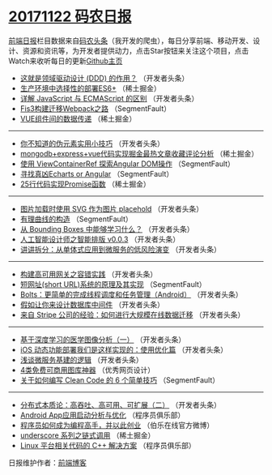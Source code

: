 # [20171122 码农日报](http://hao.caibaojian.com/date/2017/11/22)

[前端日报](http://caibaojian.com/c/news)栏目数据来自[码农头条](http://hao.caibaojian.com/)（我开发的爬虫），每日分享前端、移动开发、设计、资源和资讯等，为开发者提供动力，点击Star按钮来关注这个项目，点击Watch来收听每日的更新[Github主页](https://github.com/kujian/frontendDaily)
* [这就是领域驱动设计 (DDD) 的作用？](http://hao.caibaojian.com/57117.html) （开发者头条）
* [生产环境中选择性的部署ES6+](http://hao.caibaojian.com/57075.html) （稀土掘金）
* [详解 JavaScript 与 ECMAScript 的区别](http://hao.caibaojian.com/57118.html) （开发者头条）
* [Fis3构建迁移Webpack之路](http://hao.caibaojian.com/57049.html) （SegmentFault）
* [VUE组件间的数据传递](http://hao.caibaojian.com/57064.html) （稀土掘金）

***
* [你不知道的伪元素实用小技巧](http://hao.caibaojian.com/57101.html) （开发者头条）
* [mongodb+express+vue代码实现掘金最热文章收藏评论分析](http://hao.caibaojian.com/57071.html) （稀土掘金）
* [使用 ViewContainerRef 探索Angular DOM操作](http://hao.caibaojian.com/57041.html) （SegmentFault）
* [寻找真凶Echarts or Angular](http://hao.caibaojian.com/57045.html) （SegmentFault）
* [25行代码实现Promise函数](http://hao.caibaojian.com/57068.html) （稀土掘金）

***
* [图片加载时使用 SVG 作为图片 placehold](http://hao.caibaojian.com/57102.html) （开发者头条）
* [有理曲线的构造](http://hao.caibaojian.com/57051.html) （SegmentFault）
* [从 Bounding Boxes 中能够学习什么？](http://hao.caibaojian.com/57113.html) （开发者头条）
* [人工智能设计师之智能排版 v0.0.3](http://hao.caibaojian.com/57103.html) （开发者头条）
* [讲讲拆分：从单体式应用到微服务的低风险演变](http://hao.caibaojian.com/57114.html) （开发者头条）

***
* [构建高可用网关之容错实践](http://hao.caibaojian.com/57115.html) （开发者头条）
* [短网址(short URL)系统的原理及其实现](http://hao.caibaojian.com/57044.html) （SegmentFault）
* [Bolts：更简单的完成线程调度和任务管理（Android）](http://hao.caibaojian.com/57106.html) （开发者头条）
* [假如让你来设计数据库中间件](http://hao.caibaojian.com/57097.html) （开发者头条）
* [来自 Stripe 公司的经验：如何进行大规模在线数据迁移](http://hao.caibaojian.com/57108.html) （开发者头条）

***
* [基于深度学习的医学图像分析（一）](http://hao.caibaojian.com/57109.html) （开发者头条）
* [iOS 动态功能部署我们是这样实现的：使用优化篇](http://hao.caibaojian.com/57110.html) （开发者头条）
* [浅谈微服务基建的逻辑](http://hao.caibaojian.com/57111.html) （开发者头条）
* [4类免费可商用图库神器](http://hao.caibaojian.com/57269.html) （优秀网页设计）
* [关于如何编写 Clean Code 的 6 个简单技巧](http://hao.caibaojian.com/57050.html) （SegmentFault）

***
* [分布式本质论：高吞吐、高可用、可扩展（二）](http://hao.caibaojian.com/57112.html) （开发者头条）
* [Android App应用启动分析与优化](http://hao.caibaojian.com/57259.html) （程序员俱乐部）
* [程序员如何成为编程高手，并以此创业](http://hao.caibaojian.com/57270.html) （伯乐在线官方微博）
* [underscore 系列之链式调用](http://hao.caibaojian.com/57072.html) （稀土掘金）
* [Linux 平台相关代码的 C++ 解决方案](http://hao.caibaojian.com/57260.html) （程序员俱乐部）

日报维护作者：[前端博客](http://caibaojian.com/) 